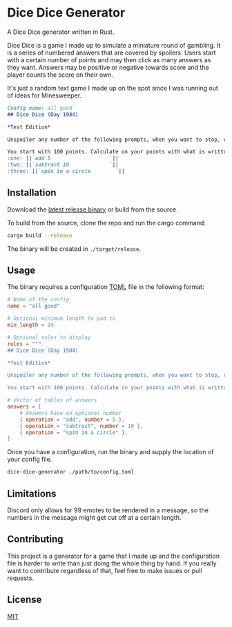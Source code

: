 # Dice Dice Generator

A Dice Dice generator written in Rust.

Dice Dice is a game I made up to simulate a miniature round of gambling. It is
a series of numbered answers that are covered by spoilers. Users start with a
certain number of points and may then click as many answers as they want.
Answers may be positive or negative towards score and the player counts the
score on their own.

It's just a random text game I made up on the spot since I was running out of
ideas for Minesweeper.

```markdown
Config name: all good
## Dice Dice (Day 1984)

*Test Edition*

Unspoiler any number of the following prompts, when you want to stop, record your number. You may then check the rest. (please don't post the answers)

You start with 100 points. Calculate on your points with what is written.
:one: ||`add 5                   `||
:two: ||`subtract 10             `||
:three: ||`spin in a circle        `||
```

## Installation

Download the [latest release binary](https://github.com/FireIsGood/minesweeper-generator/releases) or build from the source.

To build from the source, clone the repo and run the cargo command:

```bash
cargo build --release
```

The binary will be created in `./target/release`.

## Usage

The binary requires a configuration [TOML](https://toml.io/en/) file in the
following format:

```toml
# Name of the config
name = "all good"

# Optional minimum length to pad to
min_length = 24

# Optional rules to display
rules = """
## Dice Dice (Day 1984)

*Test Edition*

Unspoiler any number of the following prompts, when you want to stop, record your number. You may then check the rest. (please don't post the answers)

You start with 100 points. Calculate on your points with what is written."""

# Vector of tables of answers
answers = [
    # Answers have an optional number
    { operation = "add", number = 5 },
    { operation = "subtract", number = 10 },
    { operation = "spin in a circle" },
]
```

Once you have a configuration, run the binary and supply the location of your
config file.

```bash
dice-dice-generator ./path/to/config.toml
```

## Limitations

Discord only allows for 99 emotes to be rendered in a message, so the numbers
in the message might get cut off at a certain length.

## Contributing

This project is a generator for a game that I made up and the configuration
file is harder to write than just doing the whole thing by hand. If you really
want to contribute regardless of that, feel free to make issues or pull
requests.

## License

[MIT](https://choosealicense.com/licenses/mit/)
